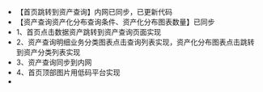 - 【首页跳转到资产查询】内网已同步，已更新代码
- 【资产查询资产化分布查询条件、资产化分布图表数量】已同步
- 1、首页点击数据资产跳转到资产查询页面实现
- 2、资产查询明细业务分类图表点击查询列表实现，资产化分布图表点击跳转到资产分类列表实现
- 3、资产查询同步到内网
- 4、首页顶部图片用低码平台实现
-